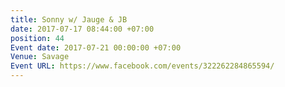 ```yaml
---
title: Sonny w/ Jauge & JB
date: 2017-07-17 08:44:00 +07:00
position: 44
Event date: 2017-07-21 00:00:00 +07:00
Venue: Savage
Event URL: https://www.facebook.com/events/322262284865594/
---
```


